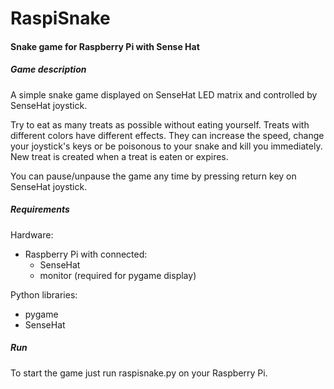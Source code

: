 # RaspiSnake

<h4>Snake game for Raspberry Pi with Sense Hat</h4>

<h5> Game description</h5>

A simple snake game displayed on SenseHat LED matrix and controlled by SenseHat joystick.

Try to eat as many treats as possible without eating yourself.
Treats with different colors have different effects.
They can increase the speed, change your joystick's keys or be poisonous to your snake and kill you immediately.
New treat is created when a treat is eaten or expires.

You can pause/unpause the game any time by pressing return key on SenseHat joystick.

<h5>Requirements</h5>

Hardware:
- Raspberry Pi with connected:
    - SenseHat
    - monitor (required for pygame display)

Python libraries:
- pygame
- SenseHat

<h5>Run</h5>

To start the game just run raspisnake.py on your Raspberry Pi.
